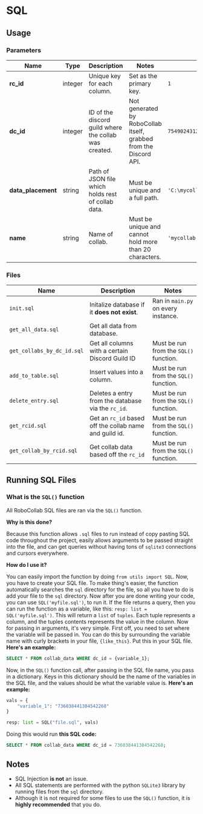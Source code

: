 # SQL

## Usage
### Parameters
|Name|Type|Description|Notes|Example|
|---|---|---|---|---|
|**rc_id**|integer|Unique key for each column.|Set as the primary key.|`1`|
|**dc_id**|integer|ID of the discord guild where the collab was created.|Not generated by RoboCollab itself, grabbed from the Discord API.|`754902431258771567`|
|**data_placement**|string|Path of JSON file which holds rest of collab data.|Must be unique and a full path.|`'C:\mycollab_754902431258771567.json'`|
|**name**|string|Name of collab.|Must be unique and cannot hold more than 20 characters.|`'mycollab'`|
### Files
|Name|Description|Notes|
|---|---|---|
|`init.sql`|Initalize database if it **does not exist**.|Ran in `main.py` on every instance.|
|`get_all_data.sql`|Get all data from database.||
|`get_collabs_by_dc_id.sql`|Get all columns with a certain Discord Guild ID|Must be run from the `SQL()` function.|
|`add_to_table.sql`|Insert values into a column.|Must be run from the `SQL()` function.|
|`delete_entry.sql`|Deletes a entry from the database via the `rc_id`.|Must be run from the `SQL()` function.|
|`get_rcid.sql`|Get an `rc_id` based off the collab name and guild id.|Must be run from the `SQL()` function.|
|`get_collab_by_rcid.sql`|Get collab data based off the `rc_id`|Must be run from the `SQL()` function.|
## Running SQL Files
### What is the `SQL()` function
All RoboCollab SQL files are ran via the `SQL()` function.

 **Why is this done?**
 
  Because this function allows `.sql` files to run instead of copy pasting SQL code throughout the project, easily allows arguments to be passed straight into the file, and can get queries without having tons of `sqlite3` connections and cursors everywhere.

  **How do I use it?**
  

  You can easily import the function by doing `from utils import SQL`. Now, you have to create your SQL file. To make thing's easier, the function automatically searches the `sql` directory for the file, so all you have to do is add your file to the `sql` directory. Now after you are done writing your code, you can use `SQL('myfile.sql')`, to run it. If the file returns a query, then you can run the function as a variable, like this: `resp: list = SQL('myfile.sql')`. This will return a `list` of `tuples`. Each tuple represents a column, and the tuples contents represents the value in the column. Now for passing in arguments, it's very simple. First off, you need to set where the variable will be passed in. You can do this by surrounding the variable name with curly brackets in your file, `{like_this}`. Put this in your SQL file. **Here's an example:**
  ```sql
SELECT * FROM collab_data WHERE dc_id = {variable_1};
  ```
   Now, in the `SQL()` function call, after passing in the SQL file name, you pass in a dictionary. Keys in this dictionary should be the name of the variables in the SQL file, and the values should be what the variable value is. **Here's an example:**

  ```python
  vals = {
      "variable_1": "736038441384542268"
  }

  resp: list = SQL("file.sql", vals)
  ```

  Doing this would run **this SQL code:**

```sql
SELECT * FROM collab_data WHERE dc_id = 736038441384542268;
```


## Notes
- SQL Injection **is not** an issue.
- All SQL statements are performed with the python `SQLite3` library by running files from the `sql` directory.
- Although it is not required for some files to use the `SQL()` function, it is **highly recommended** that you do.